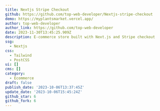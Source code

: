 ```yaml
---
title: Nextjs Stripe Checkout
github: https://github.com/top-web-developer/Nextjs-stripe-checkout
demo: https://myplantsmarket.vercel.app/
author: top-web-developer
author_link: https://github.com/top-web-developer
date: 2023-11-30T13:45:25.909Z
description: E-commerce store built with Next.js and Stripe checkout
ssg:
  - Nextjs
css:
  - Tailwind
  - PostCSS
ui: []
cms: []
category:
  - Ecommerce
draft: false
publish_date: '2023-10-06T13:37:45Z'
update_date: '2023-10-06T15:45:24Z'
github_star: 6
github_fork: 6
---
```

